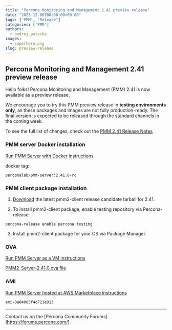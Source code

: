 ```yaml
---
title: "Percona Monitoring and Management 2.41 preview release"
date: "2023-12-06T00:00:00+00:00"
tags: ['PMM', "Release"]
categories: ['PMM']
authors:
  - ondrej_patocka
images:
  - superhero.png
slug: preview-release
---
```


## Percona Monitoring and Management 2.41 preview release

Hello folks! Percona Monitoring and Management (PMM) 2.41 is now available as a preview release.

We encourage you to try this PMM preview release in **testing environments only**, as these packages and images are not fully production-ready. The final version is expected to be released through the standard channels in the coming week.

To see the full list of changes, check out the [PMM 2.41 Release Notes](https://pmm-release-branch-pr-1182.onrender.com/release-notes/2.41.0.html)

### PMM server Docker installation

[Run PMM Server with Docker instructions](https://docs.percona.com/percona-monitoring-and-management/setting-up/server/docker.html)

docker tag:

`perconalab/pmm-server:2.41.0-rc`

### PMM client package installation


1. [Download](https://s3.us-east-2.amazonaws.com/pmm-build-cache/PR-BUILDS/pmm2-client/pmm2-client-latest-5997.tar.gz) the latest pmm2-client release candidate tarball for 2.41.


2. To install pmm2-client package, enable testing repository via Percona-release: 


`percona-release enable percona testing`

3. Install pmm2-client package for your OS via Package Manager.

### OVA

[Run PMM Server as a VM instructions](https://docs.percona.com/percona-moitoring-and-management/setting-up/server/virtual-appliance.html)

[PMM2-Server-2.41.0.ova file](https://percona-vm.s3.amazonaws.com/PMM2-Server-2.41.0.ova)

### AMI

[Run PMM Server hosted at AWS Marketplace instructions](https://docs.percona.com/percona-monitoring-and-management/setting-up/server/aws.html)

`ami-0a04085f4c721e913`


---

Contact us on the [Percona Community Forums](https://forums.percona.com/].